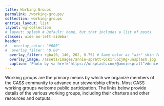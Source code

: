 ```yaml
---
title: Working Groups
permalink: /working-groups/
collection: working-groups
entries_layout: list
layout: wg-collection
# layout: splash # Default: home, but that includes a list of posts
classes: wide no-left-sidebar
header:
#   overlay_color: "#000"
#  overlay_filter: "0.60"
  overlay_filter: rgba(0, 146, 202, 0.75) # Same color as "air" skin footer
  overlay_image: /assets/images/annie-spratt-QckxruozjRg-unsplash.jpg
  caption: 'Photo by <a href="https://unsplash.com/@anniespratt">Annie Spratt</a> on <a href="https://unsplash.com/photos/group-of-people-using-laptop-computer-QckxruozjRg">Unsplash</a>'
---
```

Working groups are the primary means by which we organize members of the CASS community to advance our stewardship efforts.  Most CASS working groups welcome public participation. The links below provide details of the various working groups, including their charters and other resources and outputs.
